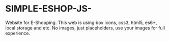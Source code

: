 # SIMPLE-ESHOP-JS-
Website for E-Shopping. This web is using box icons, css3, html5, es6+, local storage and etc. No images, just placeholders, use your images for full experience.
